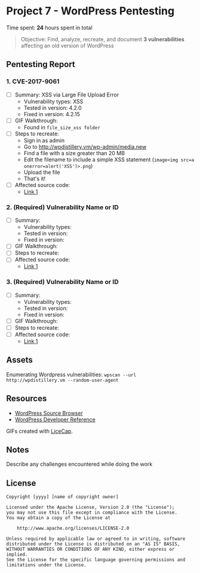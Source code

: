 # Project 7 - WordPress Pentesting

Time spent: **24** hours spent in total

> Objective: Find, analyze, recreate, and document **3 vulnerabilities** affecting an old version of WordPress

## Pentesting Report

### 1. CVE-2017-9061
  - [ ] Summary: XSS via Large File Upload Error
    - Vulnerability types: XSS
    - Tested in version: 4.2.0
    - Fixed in version: 4.2.15
  - [ ] GIF Walkthrough: 
    - Found in `file_size_xss folder`
  - [ ] Steps to recreate:
    - Sign in as admin
    - Go to http://wpdistillery.vm/wp-admin/media.new
    - Find a file with a size greater than 20 MB
    - Edit the filename to include a simple XSS statement (`image<img src=a onerror=alert('XSS')>.png`)
    - Upload the file
    - That's it!
  - [ ] Affected source code:
    - [Link 1](https://github.com/WordPress/WordPress/commit/8c7ea71edbbffca5d9766b7bea7c7f3722ffafa6)
### 2. (Required) Vulnerability Name or ID
  - [ ] Summary: 
    - Vulnerability types:
    - Tested in version:
    - Fixed in version: 
  - [ ] GIF Walkthrough: 
  - [ ] Steps to recreate: 
  - [ ] Affected source code:
    - [Link 1](https://core.trac.wordpress.org/browser/tags/version/src/source_file.php)
### 3. (Required) Vulnerability Name or ID
  - [ ] Summary: 
    - Vulnerability types:
    - Tested in version:
    - Fixed in version: 
  - [ ] GIF Walkthrough: 
  - [ ] Steps to recreate: 
  - [ ] Affected source code:
    - [Link 1](https://core.trac.wordpress.org/browser/tags/version/src/source_file.php)

## Assets
Enumerating Wordpress vulnerabilities: `wpscan --url http://wpdistillery.vm --random-user-agent `

## Resources

- [WordPress Source Browser](https://core.trac.wordpress.org/browser/)
- [WordPress Developer Reference](https://developer.wordpress.org/reference/)

GIFs created with [LiceCap](http://www.cockos.com/licecap/).

## Notes

Describe any challenges encountered while doing the work

## License

    Copyright [yyyy] [name of copyright owner]

    Licensed under the Apache License, Version 2.0 (the "License");
    you may not use this file except in compliance with the License.
    You may obtain a copy of the License at

        http://www.apache.org/licenses/LICENSE-2.0

    Unless required by applicable law or agreed to in writing, software
    distributed under the License is distributed on an "AS IS" BASIS,
    WITHOUT WARRANTIES OR CONDITIONS OF ANY KIND, either express or implied.
    See the License for the specific language governing permissions and
    limitations under the License.
